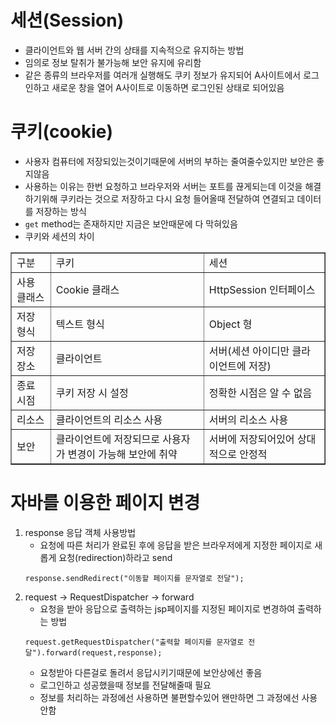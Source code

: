 # 세션(Session)
- 클라이언트와 웹 서버 간의 상태를 지속적으로 유지하는 방법
- 임의로 정보 탈취가 불가능해 보안 유지에 유리함
- 같은 종류의 브라우저를 여러개 실행해도 쿠키 정보가 유지되어 A사이트에서 로그인하고 새로운 창을 열어 A사이트로 이동하면 로그인된 상태로 되어있음

# 쿠키(cookie)
- 사용자 컴퓨터에 저장되있는것이기때문에 서버의 부하는 줄여줄수있지만 보안은 좋지않음
- 사용하는 이유는 한번 요청하고 브라우저와 서버는 포트를 끊게되는데 이것을 해결하기위해 쿠키라는 것으로 저장하고 다시 요청 들어올때 전달하여 연결되고 데이터를 저장하는 방식
- `get` method는 존재하지만 지금은 보안때문에 다 막혀있음
- 쿠키와 세션의 차이
<table border="1">
    <tr>
        <td>구분</td>
        <td>쿠키</td>
        <td>세션</td>
    </tr>
    <tr>
        <td>사용 클래스</td>
        <td>Cookie 클래스</td>
        <td>HttpSession 인터페이스</td>
    </tr>
    <tr>
        <td>저장 형식</td>
        <td>텍스트 형식</td>
        <td>Object 형</td>
    </tr>
    <tr>
        <td>저장 장소</td>
        <td>클라이언트</td>
        <td>서버(세션 아이디만 클라이언트에 저장)</td>
    </tr>
    <tr>
        <td>종료 시점</td>
        <td>쿠키 저장 시 설정</td>
        <td>정확한 시점은 알 수 없음</td>
    </tr>
    <tr>
        <td>리소스</td>
        <td>클라이언트의 리소스 사용</td>
        <td>서버의 리소스 사용</td>
    </tr>
    <tr>
        <td>보안</td>
        <td>클라이언트에 저장되므로 사용자가 변경이 가능해 보안에 취약</td>
        <td>서버에 저장되어있어 상대적으로 안정적</td>
    </tr>
</table>

# 자바를 이용한 페이지 변경
1. response 응답 객체 사용방법
    - 요청에 따른 처리가 완료된 후에 응답을 받은 브라우저에게 지정한 페이지로 새롭게 요청(redirection)하라고 send
    ```
    response.sendRedirect("이동할 페이지를 문자열로 전달");
    ```
2. request -> RequestDispatcher -> forward
    - 요청을 받아 응답으로 출력하는 jsp페이지를 지정된 페이지로 변경하여 출력하는 방법
    ```
	request.getRequestDispatcher("출력할 페이지를 문자열로 전달").forward(request,response);
    ```
    - 요청받아 다른걸로 돌려서 응답시키기때문에 보안상에선 좋음
    - 로그인하고 성공했을때 정보를 전달해줄때 필요
    - 정보를 처리하는 과정에선 사용하면 불편할수있어 왠만하면 그 과정에선 사용 안함